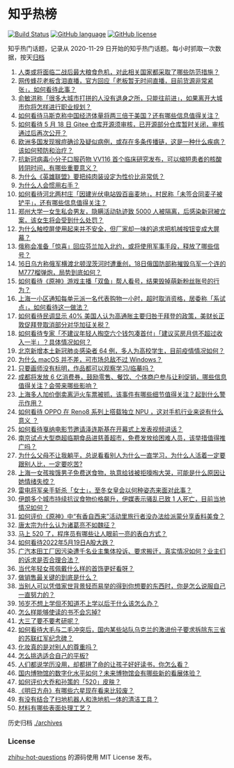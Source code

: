 # 知乎热榜
[![Build Status](https://github.com/ToWeLong/zhihu-hot-questions/workflows/CI/badge.svg)](https://github.com/ToWeLong/zhihu-hot-questions/actions)
[![GitHub language](https://img.shields.io/badge/language-golang-orange.svg)](https://golang.org/)
[![GitHub license](https://img.shields.io/github/license/ToWeLong/zhihu-hot-questions)](https://github.com/ToWeLong/zhihu-hot-questions/blob/main/LICENSE)

知乎热门话题，记录从 2020-11-29 日开始的知乎热门话题。每小时抓取一次数据，按天[归档](./archives)

<!-- BEGIN -->

1. [人类或将面临二战后最大粮食危机，对此相关国家都采取了哪些防范措施？](https://www.zhihu.com/question/533395200)
1. [网传蜂花老板含泪直播，官方回应「老板暂无时间直播，目前货源非常紧张」，如何看待此事？](https://www.zhihu.com/question/533509161)
1. [俞敏洪称「很多大城市打拼的人没有退身之所，只能往前进」，如果离开大城市你将怎样进行职业规划？](https://www.zhihu.com/question/533448559)
1. [如何看待马斯克称中国经济体量将两三倍于美国？还有哪些信息值得关注？](https://www.zhihu.com/question/533476734)
1. [如何看待 5 月 18 日 Gitee 仓库开源须审核，已开源部分仓库暂时关闭，审核通过后再次公开？](https://www.zhihu.com/question/533388365)
1. [欧洲多国发现猴痘确诊及疑似病例，或存在多条传播链，这是一种什么疾病？该如何预防和治疗？](https://www.zhihu.com/question/533513775)
1. [抗新冠病毒小分子口服药物 VV116 首个临床研究发布，可以缩短患者的核酸转阴时间，有哪些重要意义？](https://www.zhihu.com/question/533355134)
1. [为什么《英雄联盟》要把纯肉装设定为性价比非常低？](https://www.zhihu.com/question/533106223)
1. [为什么人会惯用右手？](https://www.zhihu.com/question/362401431)
1. [如何看待河北两村庄「因建光伏电站毁百亩麦地」，村民称「未签合同麦子被铲平」，还有哪些信息值得关注？](https://www.zhihu.com/question/533538029)
1. [郑州大学一女生私会男友，隐瞒活动轨迹致 5000 人被隔离，后感染新冠被立案，该女生将会受到什么处罚？](https://www.zhihu.com/question/533520370)
1. [为什么触控屏使用起来并不安全，但厂家却一味的追求把机械按钮变成大屏幕？](https://www.zhihu.com/question/531452322)
1. [俄称会准备「惊喜」回应芬兰加入北约，或将使用军事手段，释放了哪些信号？](https://www.zhihu.com/question/533529976)
1. [16日乌方称俄军横渡北顿涅茨河时遭重创，18日俄国防部称摧毁乌军一个连的M777榴弹炮，局势到底如何？](https://www.zhihu.com/question/533284426)
1. [如何看待《原神》游戏主播「双鱼」帮人看号，结果毁掉萌新粉丝账号的行为？](https://www.zhihu.com/question/532691775)
1. [上海一小区通知每单元派一名代表购物一小时，超时取消资格，居委称「系试点」，如何看待这一做法？](https://www.zhihu.com/question/533419764)
1. [如何看待民调显示 40% 美国人认为高通胀主要归咎于拜登的政策，美财长正敦促拜登取消部分对华加征关税？](https://www.zhihu.com/question/533511561)
1. [如何看待专家「不建议年轻人掏空六个钱包凑首付」「建议买房月供不超过收入一半」？具体情况如何？](https://www.zhihu.com/question/533537784)
1. [北京新增本土新冠肺炎感染者 64 例，多人为高校学生，目前疫情情况如何？](https://www.zhihu.com/question/533597142)
1. [为什么 macOS 并不差，可市场总敌不过 Windows？](https://www.zhihu.com/question/510326999)
1. [只要画师没有标明，作品都可以观察学习/临摹吗？](https://www.zhihu.com/question/533119719)
1. [成都将发放 6 亿消费券，鼓励零售、餐饮、个体商户参与让利促销，哪些信息值得关注？会带来哪些影响？](https://www.zhihu.com/question/532585015)
1. [上海多人加价倒卖离沪火车票被抓，该事件有哪些细节值得关注？起到什么警示作用？](https://www.zhihu.com/question/533263681)
1. [如何看待 OPPO 在 Reno8 系列上搭载独立 NPU ，这对手机行业来说有什么意义 ？](https://www.zhihu.com/question/533567805)
1. [如何看待戛纳电影节邀请泽连斯基在开幕式上发表视频讲话？](https://www.zhihu.com/question/533340440)
1. [南京试点大型商超临期食品进慈善超市，免费发放给困难人员，该举措值得推广吗？](https://www.zhihu.com/question/533209810)
1. [为什么父母不让我躺平，总说看看别人为什么一直学习，为什么人活着一定要跟别人比，一定要吃苦?](https://www.zhihu.com/question/533509957)
1. [上海一女孩挨饿男子免费送食物，执意给钱被拒嚎啕大哭，可能是什么原因让她情绪失控？](https://www.zhihu.com/question/533508606)
1. [雷电将军亲手斩杀「女士」，至冬女皇会以何种姿态来面对此事？](https://www.zhihu.com/question/486402715)
1. [伊朗多个城市持续抗议食物价格飙升，伊媒表示骚乱已致 1 人死亡，目前当地情况如何？](https://www.zhihu.com/question/532940504)
1. [如何评价《原神》中“有香自西来”活动里旅行者没办法给派蒙分享香料美食？](https://www.zhihu.com/question/533361363)
1. [唐太宗为什么认为诸葛亮不如魏征？](https://www.zhihu.com/question/533301566)
1. [马上 520 了，程序员有哪些让人眼前一亮的表白方式？](https://www.zhihu.com/question/533086732)
1. [如何看待2022年5月19日A股大跌？](https://www.zhihu.com/question/533521966)
1. [广汽本田工厂因污染遭千名业主集体投诉、要求搬迁，真实情况如何？业主们的诉求是否合理合法？](https://www.zhihu.com/question/533363476)
1. [当代年轻女孩佩戴什么样的首饰更好看呀？](https://www.zhihu.com/question/531666131)
1. [做销售最关键的到底是什么？](https://www.zhihu.com/question/530936918)
1. [当别人可以凭借家世背景轻而易举的得到你想要的东西时，你是怎么说服自己一直努力的？](https://www.zhihu.com/question/532065183)
1. [16岁不想上学但不知道不上学以后干什么该怎么办？](https://www.zhihu.com/question/533543810)
1. [怎么样能够使读的书不会忘掉?](https://www.zhihu.com/question/533516415)
1. [大三了要不要考研呢？](https://www.zhihu.com/question/533513494)
1. [如何看待大毛与二毛冲突后，国内某些站队乌克兰的激进份子要求拆除东三省的苏联红军纪念碑？](https://www.zhihu.com/question/533427258)
1. [化妆真的是对别人的尊重吗？](https://www.zhihu.com/question/529615602)
1. [怎么挑选适合自己的平板?](https://www.zhihu.com/question/488901186)
1. [人们都说学历没用，却都拼了命的让孩子好好读书，你怎么看？](https://www.zhihu.com/question/533506465)
1. [国内博物馆的数字化水平如何？未来博物馆会有哪些新的看展体验？](https://www.zhihu.com/question/533444735)
1. [如何评价大乔和孙策的「520」皮肤？](https://www.zhihu.com/question/532815792)
1. [《明日方舟》有哪些六星现在看来比较废？](https://www.zhihu.com/question/526539518)
1. [有没有结合了扫地机器人和洗地机一体的清洁工具？](https://www.zhihu.com/question/354624663)
1. [材料有哪些表面处理工艺？](https://www.zhihu.com/question/20571705)

<!-- END -->

历史归档 [./archives](./archives)


### License
[zhihu-hot-questions](https://github.com/towelong/zhihu-hot-questions) 的源码使用 MIT License 发布。